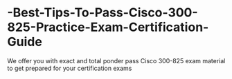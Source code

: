 # -Best-Tips-To-Pass-Cisco-300-825-Practice-Exam-Certification-Guide
We offer you with exact and total ponder pass Cisco 300-825 exam material to get prepared for your certification exams
